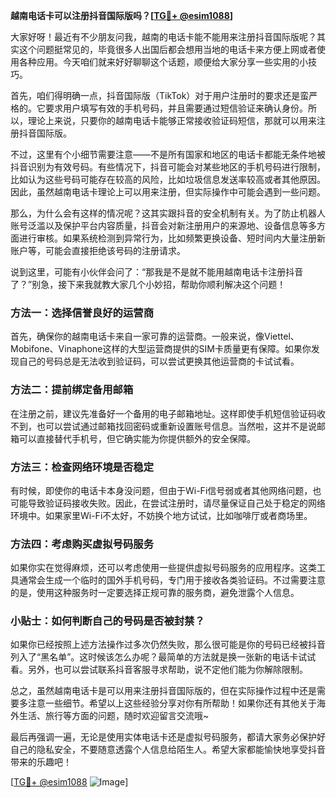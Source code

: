 **越南电话卡可以注册抖音国际版吗？[[TG💪+ @esim1088](https://t.me/s/esim1088)]**

大家好呀！最近有不少朋友问我，越南的电话卡能不能用来注册抖音国际版呢？其实这个问题挺常见的，毕竟很多人出国后都会想用当地的电话卡来方便上网或者使用各种应用。今天咱们就来好好聊聊这个话题，顺便给大家分享一些实用的小技巧。

首先，咱们得明确一点，抖音国际版（TikTok）对于用户注册时的要求还是蛮严格的。它要求用户填写有效的手机号码，并且需要通过短信验证来确认身份。所以，理论上来说，只要你的越南电话卡能够正常接收验证码短信，那就可以用来注册抖音国际版。

不过，这里有个小细节需要注意——不是所有国家和地区的电话卡都能无条件地被抖音识别为有效号码。有些情况下，抖音可能会对某些地区的手机号码进行限制，比如认为这些号码可能存在较高的风险，比如垃圾信息发送率较高或者其他原因。因此，虽然越南电话卡理论上可以用来注册，但实际操作中可能会遇到一些问题。

那么，为什么会有这样的情况呢？这其实跟抖音的安全机制有关。为了防止机器人账号泛滥以及保护平台内容质量，抖音会对新注册用户的来源地、设备信息等多方面进行审核。如果系统检测到异常行为，比如频繁更换设备、短时间内大量注册新账户等，可能会直接拒绝该号码的注册请求。

说到这里，可能有小伙伴会问了：“那我是不是就不能用越南电话卡注册抖音了？”别急，接下来我就教大家几个小妙招，帮助你顺利解决这个问题！

### 方法一：选择信誉良好的运营商

首先，确保你的越南电话卡来自一家可靠的运营商。一般来说，像Viettel、Mobifone、Vinaphone这样的大型运营商提供的SIM卡质量更有保障。如果你发现自己的号码总是无法收到验证码，可以尝试更换其他运营商的卡试试看。

### 方法二：提前绑定备用邮箱

在注册之前，建议先准备好一个备用的电子邮箱地址。这样即使手机短信验证码收不到，也可以尝试通过邮箱找回密码或重新设置账号信息。当然啦，这并不是说邮箱可以直接替代手机号，但它确实能为你提供额外的安全保障。

### 方法三：检查网络环境是否稳定

有时候，即使你的电话卡本身没问题，但由于Wi-Fi信号弱或者其他网络问题，也可能导致验证码接收失败。因此，在尝试注册时，请尽量保证自己处于稳定的网络环境中。如果家里Wi-Fi不太好，不妨换个地方试试，比如咖啡厅或者商场里。

### 方法四：考虑购买虚拟号码服务

如果你实在觉得麻烦，还可以考虑使用一些提供虚拟号码服务的应用程序。这类工具通常会生成一个临时的国外手机号码，专门用于接收各类验证码。不过需要注意的是，使用这种服务时一定要选择正规可靠的服务商，避免泄露个人信息。

### 小贴士：如何判断自己的号码是否被封禁？

如果你已经按照上述方法操作过多次仍然失败，那么很可能是你的号码已经被抖音列入了“黑名单”。这时候该怎么办呢？最简单的方法就是换一张新的电话卡试试看。另外，也可以尝试联系抖音客服寻求帮助，说不定他们能为你解除限制。

总之，虽然越南电话卡是可以用来注册抖音国际版的，但在实际操作过程中还是需要多注意一些细节。希望以上这些经验分享对你有所帮助！如果你还有其他关于海外生活、旅行等方面的问题，随时欢迎留言交流哦~

最后再强调一遍，无论是使用实体电话卡还是虚拟号码服务，都请大家务必保护好自己的隐私安全，不要随意透露个人信息给陌生人。希望大家都能愉快地享受抖音带来的乐趣吧！

[[TG💪+ @esim1088](https://t.me/s/esim1088) ![Image](https://i.postimg.cc/4NQfJmqS/Snipaste-2025-05-13-00-14-12.png)]